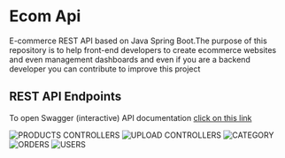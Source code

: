 # Ecom Api

E-commerce REST API based on Java Spring Boot.The purpose of this repository is to help front-end developers to create ecommerce websites and even management dashboards and even if you are a backend developer you can contribute to improve this project




## REST API Endpoints

To open Swagger (interactive) API documentation 
  [click on this link](https://ecomapidocs.herokuapp.com/api/swagger-ui.html#/product-controllers)

![PRODUCTS CONTROLLERS](https://sun9-39.userapi.com/s/v1/if2/MJBLQCqdB0bqM8gxbZFJzssHRhw15lWZSidY3w6_IcFSA4kh9xQVymVA8kJBtwqXqvMJFlkYZkk0fM-e-RQfguhl.jpg?size=1801x677&quality=95&type=album)
![UPLOAD CONTROLLERS](https://sun9-55.userapi.com/s/v1/if2/EiBaYIHtl_SvzA_AcbyeKTZzNw5pK5gxzIW10zrFOpzZ9vwpqVWkVeQC4xPMS3eTRBSvIkOV4GDSavbLG-a3APbZ.jpg?size=1791x316&quality=95&type=album)
![CATEGORY](https://sun9-53.userapi.com/s/v1/if2/q9MoJzjXDqhiL2BXrsosz_A14ZexxXND8B77o0dd1mGo0s5cp2FlBosmaP1huG9HyibrzPnZCpguvZArCWk9Vej6.jpg?size=1794x372&quality=95&type=album)
![ORDERS](https://sun9-37.userapi.com/s/v1/if2/laKe8mtvpyUcn99j32qXqSR5CCN9tyZQg6va60fc-mrngkoQzkd_Bfa6zX4x5fT9O3NbEp-FwK0KBZm87wog03iA.jpg?size=1791x520&quality=95&type=album)
![USERS](https://sun9-72.userapi.com/s/v1/if2/ZsAfSuN6WorApsVru1IqO7WZZ18O7DvXOdssd-VWMFgZhfLXqAoFTFPyXBL7nCoAJnveVnTmEeF5ynK0L75Zl2yq.jpg?size=1788x316&quality=95&type=album)

